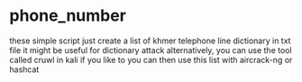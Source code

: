 # phone_number

these simple script just create a list of khmer telephone line dictionary in txt file
it might be useful for dictionary attack
alternatively, you can use the tool called cruwl in kali if you like to
you can then use this list with aircrack-ng or hashcat

